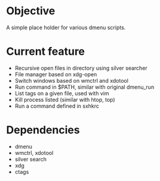 # Objective

A simple place holder for various dmenu scripts.

# Current feature

- Recursive open files in directory using silver searcher
- File manager based on xdg-open
- Switch windows based on wmctrl and xdotool
- Run command in $PATH, similar with original dmenu_run
- List tags on a given file, used with vim
- Kill process listed (similar with htop, top)
- Run a command defined in sxhkrc

# Dependencies

- dmenu
- wmctrl, xdotool
- silver search
- xdg
- ctags

